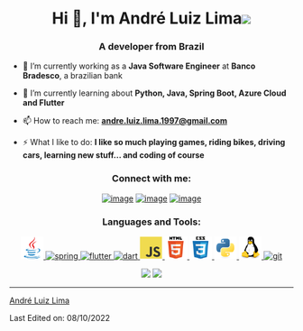 <h1 align="center">Hi 👋, I'm André Luiz Lima<img height="40" src="https://emoji.gg/assets/emoji/7333-parrotdance.gif"></h1>
<h3 align="center">A developer from Brazil</h3>

- 🔭 I’m currently working as a **Java Software Engineer** at **Banco Bradesco**, a brazilian bank

- 🌱 I’m currently learning about **Python, Java, Spring Boot, Azure Cloud and Flutter**

- 📫 How to reach me: **andre.luiz.lima.1997@gmail.com**

- ⚡ What I like to do: **I like so much playing games, riding bikes, driving cars, learning new stuff... and coding of course**

<h3 align="center">Connect with me:</h3>
<div align="center">

[![image](https://img.shields.io/badge/LinkedIn-0077B5?style=for-the-badge&logo=linkedin&logoColor=white)](https://www.linkedin.com/in/andreluizlimaa/)
[![image](https://img.shields.io/badge/Instagram-E4405F?style=for-the-badge&logo=instagram&logoColor=white)](https://www.instagram.com/andre.lu.lima/)
[![image](https://img.shields.io/badge/Gmail-D14836?style=for-the-badge&logo=gmail&logoColor=white)](mailto:andre.luiz.lima.1997@gmail.com)
  
</div>

<h3 align="center">Languages and Tools:</h3>

<p align="center"> 
  <a href="https://dev.java/" target="_blank"> 
    <img src="https://raw.githubusercontent.com/devicons/devicon/master/icons/java/java-original.svg" alt="java" width="40" height="40"/> 
  </a>
  <a href="https://spring.io/" target="_blank"> 
    <img src="https://www.vectorlogo.zone/logos/springio/springio-icon.svg" alt="spring" width="40" height="40"/> 
  </a>
  <a href="https://flutter.dev/" target="_blank"> 
    <img src="https://www.vectorlogo.zone/logos/flutterio/flutterio-icon.svg" alt="flutter" width="40" height="40"/> 
  </a>
  <a href="https://dart.dev/" target="_blank"> 
    <img src="https://www.vectorlogo.zone/logos/dartlang/dartlang-icon.svg" alt="dart" width="40" height="40"/> 
  </a>
  <a href="https://developer.mozilla.org/en-US/docs/Web/JavaScript" target="_blank"> 
    <img src="https://raw.githubusercontent.com/devicons/devicon/master/icons/javascript/javascript-original.svg" alt="javascript" width="40" height="40"/> 
  </a> 
  <a href="https://www.w3.org/html/" target="_blank"> 
    <img src="https://raw.githubusercontent.com/devicons/devicon/master/icons/html5/html5-original-wordmark.svg" alt="html5" width="40" height="40"/> 
  </a>
  <a href="https://www.w3schools.com/css/" target="_blank"> 
    <img src="https://raw.githubusercontent.com/devicons/devicon/master/icons/css3/css3-original-wordmark.svg" alt="css3" width="40" height="40"/> 
  </a> 
  <a href="https://www.python.org" target="_blank"> 
    <img src="https://raw.githubusercontent.com/devicons/devicon/master/icons/python/python-original.svg" alt="python" width="40" height="40"/> 
  </a>  
  <a href="https://www.linux.org/" target="_blank"> 
    <img src="https://raw.githubusercontent.com/devicons/devicon/master/icons/linux/linux-original.svg" alt="linux" width="40" height="40"/> 
  </a> 
  <a href="https://git-scm.com/" target="_blank"> 
    <img src="https://www.vectorlogo.zone/logos/git-scm/git-scm-icon.svg" alt="git" width="40" height="40"/> 
  </a>
</p>

<p align= "center">
  <img height= "150" src="https://github-readme-stats.vercel.app/api?username=andreluizlima&theme=react&show_icons=true&include_all_commits=true" />
  <img height= "150" src="https://github-readme-stats.vercel.app/api/top-langs/?username=andreluizlima&theme=react&layout=compact" />
</p>

------

[André Luiz Lima](https://github.com/andreluizlima)

Last Edited on: 08/10/2022
